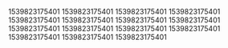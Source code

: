 1539823175401
1539823175401
1539823175401
1539823175401
1539823175401
1539823175401
1539823175401
1539823175401
1539823175401
1539823175401
1539823175401
1539823175401
1539823175401
1539823175401
1539823175401
